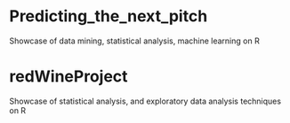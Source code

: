 # Predicting_the_next_pitch
Showcase of data mining, statistical analysis, machine learning on R

# redWineProject
Showcase of statistical analysis, and exploratory data analysis techniques on R

 
